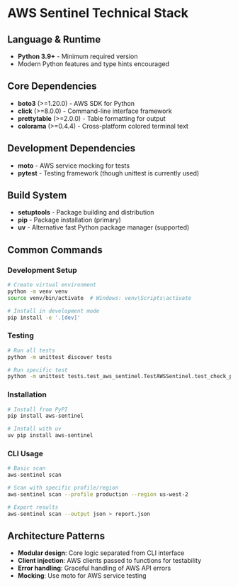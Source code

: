 # AWS Sentinel Technical Stack

## Language & Runtime
- **Python 3.9+** - Minimum required version
- Modern Python features and type hints encouraged

## Core Dependencies
- **boto3** (>=1.20.0) - AWS SDK for Python
- **click** (>=8.0.0) - Command-line interface framework
- **prettytable** (>=2.0.0) - Table formatting for output
- **colorama** (>=0.4.4) - Cross-platform colored terminal text

## Development Dependencies
- **moto** - AWS service mocking for tests
- **pytest** - Testing framework (though unittest is currently used)

## Build System
- **setuptools** - Package building and distribution
- **pip** - Package installation (primary)
- **uv** - Alternative fast Python package manager (supported)

## Common Commands

### Development Setup
```bash
# Create virtual environment
python -m venv venv
source venv/bin/activate  # Windows: venv\Scripts\activate

# Install in development mode
pip install -e '.[dev]'
```

### Testing
```bash
# Run all tests
python -m unittest discover tests

# Run specific test
python -m unittest tests.test_aws_sentinel.TestAWSSentinel.test_check_public_buckets
```

### Installation
```bash
# Install from PyPI
pip install aws-sentinel

# Install with uv
uv pip install aws-sentinel
```

### CLI Usage
```bash
# Basic scan
aws-sentinel scan

# Scan with specific profile/region
aws-sentinel scan --profile production --region us-west-2

# Export results
aws-sentinel scan --output json > report.json
```

## Architecture Patterns
- **Modular design**: Core logic separated from CLI interface
- **Client injection**: AWS clients passed to functions for testability
- **Error handling**: Graceful handling of AWS API errors
- **Mocking**: Use moto for AWS service testing